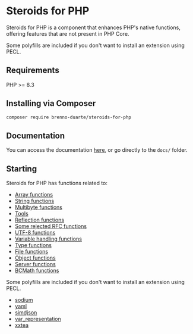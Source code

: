 # Steroids for PHP

Steroids for PHP is a component that enhances PHP's native functions, offering features that are not present in PHP Core.

Some polyfills are included if you don't want to install an extension using PECL.

## Requirements

PHP >= 8.3

## Installing via Composer

```bash
composer require brenno-duarte/steroids-for-php
```

## Documentation

You can access the documentation [here](docs/), or go directly to the `docs/` folder.

## Starting

Steroids for PHP has functions related to:

- [Array functions](docs/01-arrays.md)
- [String functions](docs/02-strings.md)
- [Multibyte functions](docs/03-multibyte.md)
- [Tools](docs/04-tools.md)
- [Reflection functions](docs/05-reflection-functions.md)
- [Some rejected RFC functions](docs/06-rejected-rfc.md)
- [UTF-8 functions](docs/07-utf8.md)
- [Variable handling functions](docs/08-variable-handling-functions.md)
- [Type functions](docs/09-type.md)
- [File functions](docs/10-file.md)
- [Object functions](docs/11-object.md)
- [Server functions](docs/12-server.md)
- [BCMath functions](docs/13-bcmath.md)

Some polyfills are included if you don't want to install an extension using PECL.

- [sodium](https://www.php.net/manual/en/book.sodium)
- [yaml](https://www.php.net/manual/en/book.yaml.php)
- [simdjson](https://www.php.net/manual/en/book.simdjson.php)
- [var_representation](https://www.php.net/manual/en/book.var_representation.php)
- [xxtea](https://github.com/xxtea/xxtea-pecl)
